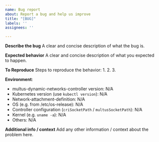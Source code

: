 ```yaml
---
name: Bug report
about: Report a bug and help us improve
title: "[BUG]"
labels: ''
assignees: ''

---
```


**Describe the bug**
A clear and concise description of what the bug is.

**Expected behavior**
A clear and concise description of what you expected to happen.

**To Reproduce**
Steps to reproduce the behavior:
1.
2.
3.

**Environment**:
- multus-dynamic-networks-controller version: N/A
- Kubernetes version (use `kubectl version`): N/A
- Network-attachment-definition: N/A
- OS (e.g. from /etc/os-release): N/A
- Controller configuration (`criSocketPath` / `multusSocketPath`): N/A
- Kernel (e.g. `uname -a`): N/A
- Others: N/A

**Additional info / context**
Add any other information / context about the problem here.
